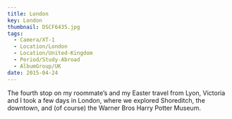 ```yaml
---
title: London
key: London
thumbnail: DSCF6435.jpg
tags:
  - Camera/XT-1
  - Location/London
  - Location/United-Kingdom
  - Period/Study-Abroad
  - AlbumGroup/UK
date: 2015-04-24
---
```

The fourth stop on my roommate’s and my Easter travel from Lyon, Victoria and I took a few days in London, where we explored Shoreditch, the downtown, and (of course) the Warner Bros Harry Potter Museum.

